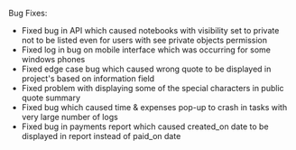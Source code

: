 Bug Fixes:

* Fixed bug in API which caused notebooks with visibility set to private not to be listed even for users with see private objects permission
* Fixed log in bug on mobile interface which was occurring for some windows phones
* Fixed edge case bug which caused wrong quote to be displayed in project's based on information field
* Fixed problem with displaying some of the special characters in public quote summary
* Fixed bug which caused time & expenses pop-up to crash in tasks with very large number of logs
* Fixed bug in payments report which caused created_on date to be displayed in report instead of paid_on date